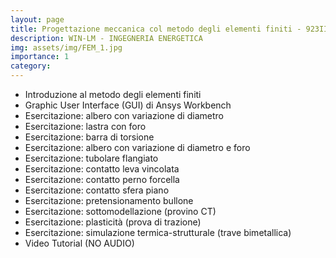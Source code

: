 ```yaml
---
layout: page
title: Progettazione meccanica col metodo degli elementi finiti - 923II
description: WIN-LM - INGEGNERIA ENERGETICA
img: assets/img/FEM_1.jpg
importance: 1
category: 
---
```

<ul>
    <li>Introduzione al metodo degli elementi finiti <a href="/TeachingMaterial/Ingegneria_Energetica/PMMEF/Introduzione_EN.pdf" target="_blank" rel="noopener noreferrer" class="float-right"><i class="fas fa-file-pdf"></i></a></li>
    <li>Graphic User Interface (GUI) di Ansys Workbench <a href="/TeachingMaterial/Ingegneria_Energetica/PMMEF/GUI.pdf" target="_blank" rel="noopener noreferrer" class="float-right"><i class="fas fa-file-pdf"></i></a></li>
	<li>Esercitazione: albero con variazione di diametro <a href="/TeachingMaterial/Ingegneria_Energetica/PMMEF/Albero_con_variazione_diametro.zip" target="_blank" rel="noopener noreferrer" class="float-right"><i class="fas fa-folder"></i></a></li>
    <li>Esercitazione: lastra con foro <a href="/TeachingMaterial/Ingegneria_Energetica/PMMEF/Lastra_con_foro_CAD.zip" target="_blank" rel="noopener noreferrer" class="float-right"><i class="fas fa-folder"></i></a></li>
	<li>Esercitazione: barra di torsione <a href="/TeachingMaterial/Ingegneria_Energetica/PMMEF/Barra_di_torsione.zip" target="_blank" rel="noopener noreferrer" class="float-right"><i class="fas fa-folder"></i></a></li>
	<li>Esercitazione: albero con variazione di diametro e foro <a href="/TeachingMaterial/Ingegneria_Energetica/PMMEF/Albero_con_variazione_diametro_e_foro.zip" target="_blank" rel="noopener noreferrer" class="float-right"><i class="fas fa-folder"></i></a></li>
	<li>Esercitazione: tubolare flangiato <a href="/TeachingMaterial/Ingegneria_Energetica/PMMEF/Tubolare_flangiato.zip" target="_blank" rel="noopener noreferrer" class="float-right"><i class="fas fa-folder"></i></a></li>
	<li>Esercitazione: contatto leva vincolata <a href="/TeachingMaterial/Ingegneria_Energetica/PMMEF/Contatto_Leva_Vincolata.zip" target="_blank" rel="noopener noreferrer" class="float-right"><i class="fas fa-folder"></i></a></li>
	<li>Esercitazione: contatto perno forcella <a href="/TeachingMaterial/Ingegneria_Energetica/PMMEF/Contatto_Perno_Forcella.zip" target="_blank" rel="noopener noreferrer" class="float-right"><i class="fas fa-folder"></i></a></li>
	<li>Esercitazione: contatto sfera piano <a href="/TeachingMaterial/Ingegneria_Energetica/PMMEF/Contatto_Sfera_Piano.zip" target="_blank" rel="noopener noreferrer" class="float-right"><i class="fas fa-folder"></i></a></li>
	<li>Esercitazione: pretensionamento bullone <a href="/TeachingMaterial/Ingegneria_Energetica/PMMEF/Pretensionamento_bullone.zip" target="_blank" rel="noopener noreferrer" class="float-right"><i class="fas fa-folder"></i></a></li>
	<li>Esercitazione: sottomodellazione (provino CT) <a href="/TeachingMaterial/Ingegneria_Energetica/PMMEF/Provino_CT_Sottomodello.zip" target="_blank" rel="noopener noreferrer" class="float-right"><i class="fas fa-folder"></i></a></li>
	<li>Esercitazione: plasticità (prova di trazione) <a href="/TeachingMaterial/Ingegneria_Energetica/PMMEF/Plasticita_materiale.zip" target="_blank" rel="noopener noreferrer" class="float-right"><i class="fas fa-folder"></i></a></li>
	<li>Esercitazione: simulazione termica-strutturale (trave bimetallica) <a href="/TeachingMaterial/Ingegneria_Energetica/PMMEF/Trave_bimetallica.zip" target="_blank" rel="noopener noreferrer" class="float-right"><i class="fas fa-folder"></i></a></li>
	<li>Video Tutorial (NO AUDIO) <a href="https://drive.google.com/drive/folders/1mj3l27BpV8Vq-zZZvyizL4qd_Yc5xVua?usp=sharing" rel="noopener noreferrer" class="float-right"><i class="fas fa-cloud"></i></a></li>
</ul>

<!--icons:https://www.w3schools.com/icons/icons_reference.asp-->